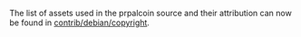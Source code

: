 The list of assets used in the prpalcoin source and their attribution can now be found in [contrib/debian/copyright](../contrib/debian/copyright).
